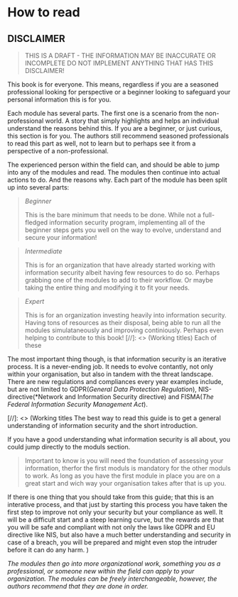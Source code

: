 # How to read

## DISCLAIMER
> THIS IS A DRAFT - THE INFORMATION MAY BE INACCURATE OR INCOMPLETE 
> DO NOT IMPLEMENT ANYTHING THAT HAS THIS DISCLAIMER!

This book is for everyone. This means, regardless if you are a seasoned professional looking for perspective or a beginner looking to safeguard your personal information this is for you.

Each module has several parts. The first one is a scenario from the non-professional world. A story that simply highlights and helps an individual understand the reasons behind this. 
If you are a beginner, or just curious, this section is for you. The authors still recommend seasoned professionals to read this part as well, not to learn but to perhaps see it from a perspective of a non-professional. 

The experienced person within the field can, and should be able to jump into any of the modules and read.
The modules then continue into actual actions to do. And the reasons why. Each part of the module has been split up into several parts:
> *Beginner*
>
> This is the bare minimum that needs to be done. While not a full-fledged information security program, implementing all of the beginner steps gets you well on the way to evolve, understand and secure your information!

> *Intermediate* 
>
> This is for an organization that have already started working with information security albeit having few resources to do so. Perhaps grabbing one of the modules to add to their workflow. Or maybe taking the entire thing and modifying it to fit your needs. 

> *Expert* 
>
> This is for an organization investing heavily into information security. Having tons of resources as their disposal, being able to run all the modules simulataneously and improving continiously. Perhaps even helping to contribute to this book!
[//]: <> (Working titles)
Each of these

The most important thing though, is that information security is an iterative process. It is a never-ending job. It needs to evolve contantly, not only within your organisation, but also in tandem with the threat landscape.
There are new regulations and compliances every year examples include, but are not limited to GDPR(*General Data Protection Regulation*), NIS-directive(*Network and Information Security directive) and FISMA(*The Federal Information Security Management Act*). 

[//]: <> (Working titles The best way to read this guide is to get a general understanding of 
information security and the short introduction.

If you have a good understanding what information security is all about, you
could jump directly to the moduls section.

> Important to know is you will need the foundation of assessing your 
> information, therfor the first moduls is mandatory for the other moduls to 
> work. As long as you have the first module in place you are on a great start
> and wich way your organisation takes after that is up you.

If there is one thing that you should take from this guide; that this is an
interative process, and that just by starting this process you have taken the 
first step to improve not only your security but your compliance as well.
It will be a difficult start and a steep learning curve, but the rewards are
that you will be safe and compliant with not only the laws like GDPR and 
EU directive like NIS, but also have a much better understanding and security
in case of a breach, you will be prepared and might even stop the intruder
before it can do any harm. )
 

*The modules then go into more organizational work, something you as a professional, or someone new within the field can apply to your organization. The modules can be freely interchangeable, however, the authors recommend that they are done in order.*